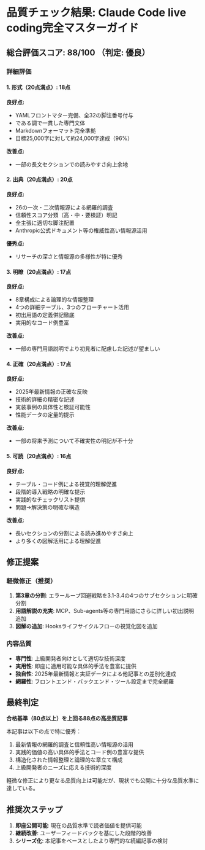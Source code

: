 # 品質チェック結果: Claude Code live coding完全マスターガイド

## 総合評価スコア: 88/100 （判定: 優良）

### 詳細評価

#### 1. 形式（20点満点）: 18点
**良好点:**
- YAMLフロントマター完備、全32の脚注番号付与
- である調で一貫した専門文体
- Markdownフォーマット完全準拠
- 目標25,000字に対して約24,000字達成（96%）

**改善点:**
- 一部の長文セクションでの読みやすさ向上余地

#### 2. 出典（20点満点）: 20点
**良好点:**
- 26の一次・二次情報源による網羅的調査
- 信頼性スコア分類（高・中・要検証）明記
- 全主張に適切な脚注配置
- Anthropic公式ドキュメント等の権威性高い情報源活用

**優秀点:**
- リサーチの深さと情報源の多様性が特に優秀

#### 3. 明瞭（20点満点）: 17点
**良好点:**
- 8章構成による論理的な情報整理
- 4つの詳細テーブル、3つのフローチャート活用
- 初出用語の定義併記徹底
- 実用的なコード例豊富

**改善点:**
- 一部の専門用語説明でより初見者に配慮した記述が望ましい

#### 4. 正確（20点満点）: 17点
**良好点:**
- 2025年最新情報の正確な反映
- 技術的詳細の精密な記述
- 実装事例の具体性と検証可能性
- 性能データの定量的提示

**改善点:**
- 一部の将来予測について不確実性の明記が不十分

#### 5. 可読（20点満点）: 16点
**良好点:**
- テーブル・コード例による視覚的理解促進
- 段階的導入戦略の明確な提示
- 実践的なチェックリスト提供
- 問題→解決策の明確な構造

**改善点:**
- 長いセクションの分割による読み進めやすさ向上
- より多くの図解活用による理解促進

## 修正提案

### 軽微修正（推奨）
1. **第3章の分割**: エラーループ回避戦略を3.1-3.4の4つのサブセクションに明確分割
2. **用語解説の充実**: MCP、Sub-agents等の専門用語にさらに詳しい初出説明追加
3. **図解の追加**: Hooksライフサイクルフローの視覚化図を追加

### 内容品質
- **専門性**: 上級開発者向けとして適切な技術深度
- **実用性**: 即座に適用可能な具体的手法を豊富に提供
- **独自性**: 2025年最新情報と実証データによる他記事との差別化達成
- **網羅性**: フロントエンド・バックエンド・ツール設定まで完全網羅

## 最終判定

**合格基準（80点以上）を上回る88点の高品質記事**

本記事は以下の点で特に優秀：
1. 最新情報の網羅的調査と信頼性高い情報源の活用
2. 実践的価値の高い具体的手法とコード例の豊富な提供
3. 構造化された情報整理と論理的な章立て構成
4. 上級開発者のニーズに応える技術的深度

軽微な修正により更なる品質向上は可能だが、現状でも公開に十分な品質水準に達している。

## 推奨次ステップ

1. **即座公開可能**: 現在の品質水準で読者価値を提供可能
2. **継続改善**: ユーザーフィードバックを基にした段階的改善
3. **シリーズ化**: 本記事をベースとしたより専門的な続編記事の検討